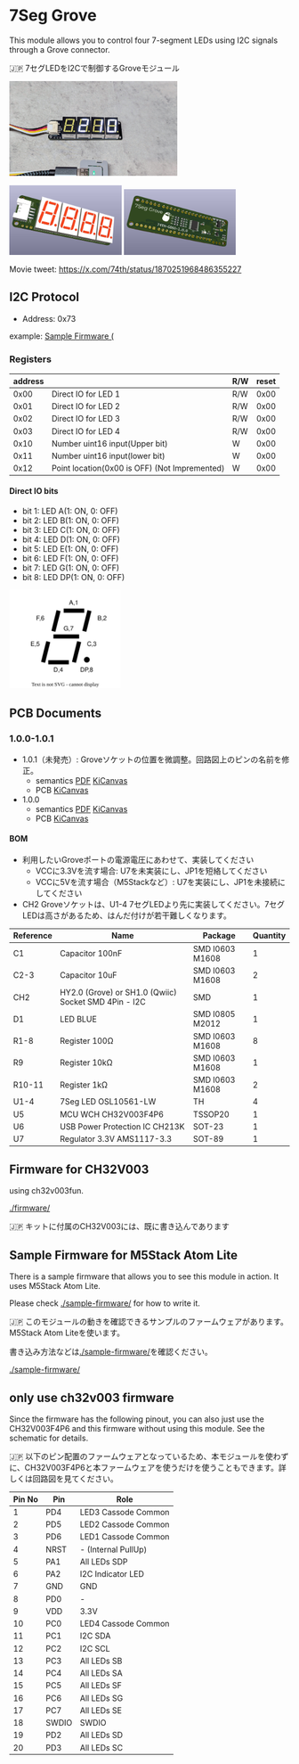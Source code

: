 # 7Seg Grove

This module allows you to control four 7-segment LEDs using I2C signals through a Grove connector.

🇯🇵 7セグLEDをI2Cで制御するGroveモジュール

<img src="photo-1.jpg" width="60%"/>

<img src="3d_render-2.png" width="40%"/> <img src="3d_render-1.png" width="40%"/>

Movie tweet: https://x.com/74th/status/1870251968486355227

## I2C Protocol

- Address: 0x73

example: [Sample Firmware (](./sample-firmware/)

### Registers

| address |                                               | R/W | reset |
| ------- | --------------------------------------------- | --- | ----- |
| 0x00    | Direct IO for LED 1                           | R/W | 0x00  |
| 0x01    | Direct IO for LED 2                           | R/W | 0x00  |
| 0x02    | Direct IO for LED 3                           | R/W | 0x00  |
| 0x03    | Direct IO for LED 4                           | R/W | 0x00  |
| 0x10    | Number uint16 input(Upper bit)                | W   | 0x00  |
| 0x11    | Number uint16 input(lower bit)                | W   | 0x00  |
| 0x12    | Point location(0x00 is OFF) (Not Impremented) | W   | 0x00  |

#### Direct IO bits

- bit 1: LED A(1: ON, 0: OFF)
- bit 2: LED B(1: ON, 0: OFF)
- bit 3: LED C(1: ON, 0: OFF)
- bit 4: LED D(1: ON, 0: OFF)
- bit 5: LED E(1: ON, 0: OFF)
- bit 6: LED F(1: ON, 0: OFF)
- bit 7: LED G(1: ON, 0: OFF)
- bit 8: LED DP(1: ON, 0: OFF)

<img src="7seg_map.drawio.svg" width="200px"/>

## PCB Documents

### 1.0.0-1.0.1

- 1.0.1（未発売）: Groveソケットの位置を微調整。回路図上のピンの名前を修正。
  - semantics [PDF](semantics-1.0.1.pdf) [KiCanvas](https://kicanvas.org/?github=https%3A%2F%2Fgithub.com%2F74th%2F74th-oshw-projects%2Fblob%2F7seg-grove%2F1.0.1%2F74TH-G060-7seg-grove%2F74TH-G060-7seg-grove.kicad_sch)
  - PCB [KiCanvas](https://kicanvas.org/?github=https%3A%2F%2Fgithub.com%2F74th%2F74th-oshw-projects%2Fblob%2F7seg-grove%2F1.0.1%2F74TH-G060-7seg-grove%2F74TH-G060-7seg-grove.kicad_pcb)
- 1.0.0
  - semantics [PDF](semantics-1.0.0.pdf) [KiCanvas](https://kicanvas.org/?github=https%3A%2F%2Fgithub.com%2F74th%2F74th-oshw-projects%2Fblob%2F7seg-grove%2F1.0.0%2F74TH-G060-7seg-grove%2F74TH-G060-7seg-grove.kicad_sch)
  - PCB [KiCanvas](https://kicanvas.org/?github=https%3A%2F%2Fgithub.com%2F74th%2F74th-oshw-projects%2Fblob%2F7seg-grove%2F1.0.0%2F74TH-G060-7seg-grove%2F74TH-G060-7seg-grove.kicad_pcb)

#### BOM

- 利用したいGroveポートの電源電圧にあわせて、実装してください
  - VCCに3.3Vを流す場合: U7を未実装にし、JP1を短絡してください
  - VCCに5Vを流す場合（M5Stackなど）: U7を実装にし、JP1を未接続にしてください
- CH2 Groveソケットは、U1-4 7セグLEDより先に実装してください。7セグLEDは高さがあるため、はんだ付けが若干難しくなります。

| Reference | Name                                                 | Package         | Quantity |
| --------- | ---------------------------------------------------- | --------------- | -------- |
| C1        | Capacitor 100nF                                      | SMD I0603 M1608 | 1        |
| C2-3      | Capacitor 10uF                                       | SMD I0603 M1608 | 2        |
| CH2       | HY2.0 (Grove) or SH1.0 (Qwiic) Socket SMD 4Pin - I2C | SMD             | 1        |
| D1        | LED BLUE                                             | SMD I0805 M2012 | 1        |
| R1-8      | Register 100Ω                                        | SMD I0603 M1608 | 8        |
| R9        | Register 10kΩ                                        | SMD I0603 M1608 | 1        |
| R10-11    | Register 1kΩ                                         | SMD I0603 M1608 | 2        |
| U1-4      | 7Seg LED OSL10561-LW                                 | TH              | 4        |
| U5        | MCU WCH CH32V003F4P6                                 | TSSOP20         | 1        |
| U6        | USB Power Protection IC CH213K                       | SOT-23          | 1        |
| U7        | Regulator 3.3V AMS1117-3.3                           | SOT-89          | 1        |

## Firmware for CH32V003

using ch32v003fun.

[./firmware/](./firmware/)

🇯🇵 キットに付属のCH32V003には、既に書き込んであります

## Sample Firmware for M5Stack Atom Lite

There is a sample firmware that allows you to see this module in action. It uses M5Stack Atom Lite.

Please check [./sample-firmware/](./sample-firmware/) for how to write it.

🇯🇵 このモジュールの動きを確認できるサンプルのファームウェアがあります。 M5Stack Atom Liteを使います。

書き込み方法などは[./sample-firmware/](./sample-firmware/)を確認ください。

[./sample-firmware/](./sample-firmware/)

## only use ch32v003 firmware

Since the firmware has the following pinout, you can also just use the CH32V003F4P6 and this firmware without using this module. See the schematic for details.

🇯🇵 以下のピン配置のファームウェアとなっているため、本モジュールを使わずに、CH32V003F4P6と本ファームウェアを使うだけを使うこともできます。詳しくは回路図を見てください。

| Pin No | Pin   | Role                |
| ------ | ----- | ------------------- |
| 1      | PD4   | LED3 Cassode Common |
| 2      | PD5   | LED2 Cassode Common |
| 3      | PD6   | LED1 Cassode Common |
| 4      | NRST  | - (Internal PullUp) |
| 5      | PA1   | All LEDs SDP        |
| 6      | PA2   | I2C Indicator LED   |
| 7      | GND   | GND                 |
| 8      | PD0   | -                   |
| 9      | VDD   | 3.3V                |
| 10     | PC0   | LED4 Cassode Common |
| 11     | PC1   | I2C SDA             |
| 12     | PC2   | I2C SCL             |
| 13     | PC3   | All LEDs SB         |
| 14     | PC4   | All LEDs SA         |
| 15     | PC5   | All LEDs SF         |
| 16     | PC6   | All LEDs SG         |
| 17     | PC7   | All LEDs SE         |
| 18     | SWDIO | SWDIO               |
| 19     | PD2   | All LEDs SD         |
| 20     | PD3   | All LEDs SC         |
